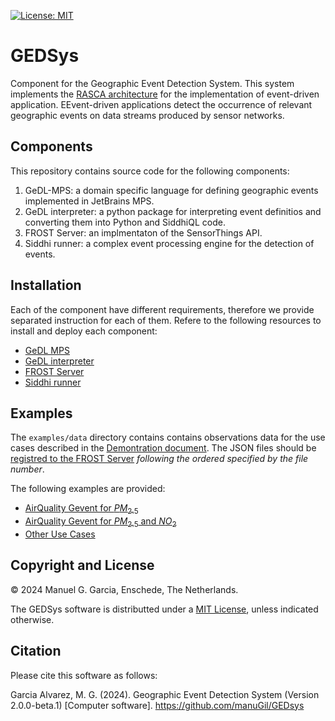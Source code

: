 
[![License: MIT](https://img.shields.io/badge/License-MIT-yellow.svg)](https://opensource.org/licenses/MIT)

# GEDSys

Component for the Geographic Event Detection System. This system implements the [RASCA architecture](https://doi.org/10.3390/s19061372) for the implementation of event-driven application. EEvent-driven applications detect the occurrence of relevant geographic events on data streams produced by sensor networks.


## Components

This repository contains source code for the following components:

1. GeDL-MPS: a domain specific language for defining geographic events implemented in JetBrains MPS.
2. GeDL interpreter: a python package for interpreting event definitios and converting them into Python and SiddhiQL code.
3. FROST Server: an implmentaton of the SensorThings API.
4. Siddhi runner: a complex event processing engine for the detection of events.

## Installation

Each of the component have different requirements, therefore we provide separated instruction for each of them. Refere to the following resources to install and deploy each component:

- [GeDL MPS](./GeDL/README.md)
- [GeDL interpreter](./gedl-interpreter/README.md)
- [FROST Server](./frost-server/README.md)
- [Siddhi runner](./siddhi-runner/README.md)

## Examples

The `examples/data` directory contains contains observations data for the use cases described in the [Demontration document](./examples/DEMO.md). The JSON files should be [registred to the FROST Server](./frost-server/README.md) *following the ordered specified by the file number*. 

The following examples are provided:

- [AirQuality Gevent for $PM_{2.5}$ ](./examples/DEMO.md#use-case-1--airquality-gevent-for)
- [AirQuality Gevent for $PM_{2.5}$ and $NO_{2}$ ](./examples/DEMO.md#use-case-2-airquality-gevent-for--and)
- [Other Use Cases](./examples/DEMO.md#other-use-cases)

## Copyright and License

&copy; 2024 Manuel G. Garcia, Enschede, The Netherlands. 

The GEDSys software is distributted under a [MIT License](./LICENSE), unless indicated otherwise.

## Citation

Please cite this software as follows:

Garcia Alvarez, M. G. (2024). Geographic Event Detection System (Version 2.0.0-beta.1) [Computer software]. https://github.com/manuGil/GEDsys

 